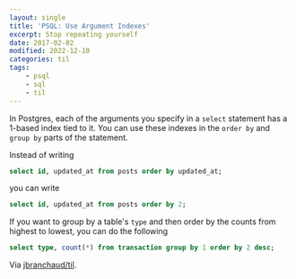 ```yaml
---
layout: single
title: 'PSQL: Use Argument Indexes'
excerpt: Stop repeating yourself
date: 2017-02-02
modified: 2022-12-10
categories: til
tags:
    - psql
    - sql
    - til
---
```


In Postgres, each of the arguments you specify in a `select` statement has a
1-based index tied to it. You can use these indexes in the `order by` and
`group by` parts of the statement.

Instead of writing

```sql
select id, updated_at from posts order by updated_at;
```

you can write

```sql
select id, updated_at from posts order by 2;
```

If you want to group by a table's `type` and then order by the counts from
highest to lowest, you can do the following

```sql
select type, count(*) from transaction group by 1 order by 2 desc;
```

Via [jbranchaud/til](https://github.com/jbranchaud/til).
